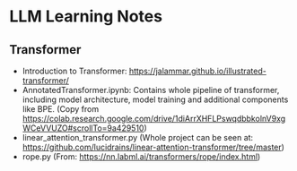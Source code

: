 # LLM Learning Notes
## Transformer
- Introduction to Transformer: https://jalammar.github.io/illustrated-transformer/
- AnnotatedTransformer.ipynb: Contains whole pipeline of transformer, including model architecture, model training and additional components like BPE. (Copy from https://colab.research.google.com/drive/1diArrXHFLPswqdbbkolnV9xgWCeVVUZO#scrollTo=9a429510)
- linear_attention_transformer.py (Whole project can be seen at: https://github.com/lucidrains/linear-attention-transformer/tree/master)
- rope.py (From: https://nn.labml.ai/transformers/rope/index.html)

